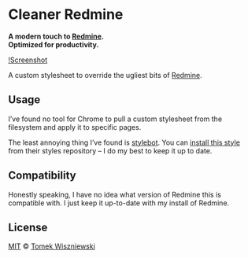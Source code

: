 Cleaner Redmine
===============

**A modern touch to [Redmine][].**  
**Optimized for productivity.**

[!Screenshot](Screenshot.png)

A custom stylesheet to override the ugliest bits of [Redmine][].

[Redmine]:  http://www.redmine.org/




Usage
-----

I’ve found no tool for Chrome to pull a custom stylesheet from the filesystem and apply it to specific pages.

The least annoying thing I’ve found is [stylebot][]. You can [install this style][social] from their styles repository – I do my best to keep it up to date.

[stylebot]:  https://chrome.google.com/webstore/detail/stylebot/oiaejidbmkiecgbjeifoejpgmdaleoha
[social]:    http://stylebot.me/styles/10068




Compatibility
-------------

Honestly speaking, I have no idea what version of Redmine this is compatible with. I just keep it up-to-date with my install of Redmine.




License
-------

[MIT][] © [Tomek Wiszniewski][]

[MIT]:                ./License.md
[Tomek Wiszniewski]:  https://github.com/tomekwi
